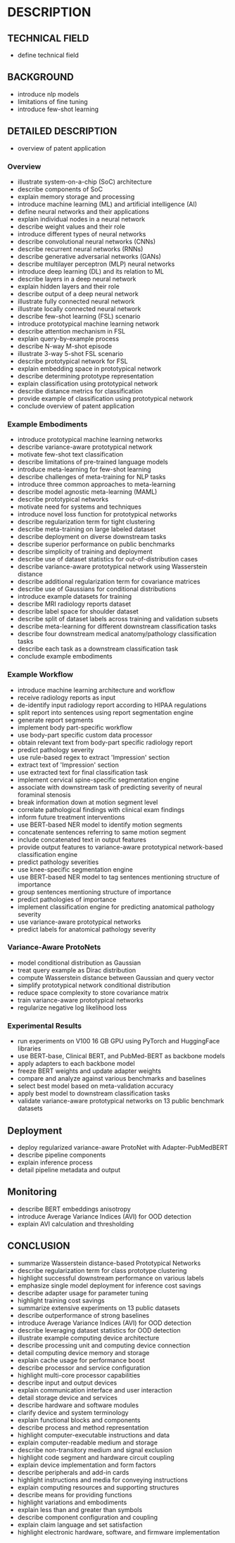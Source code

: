 # DESCRIPTION

## TECHNICAL FIELD

- define technical field

## BACKGROUND

- introduce nlp models
- limitations of fine tuning
- introduce few-shot learning

## DETAILED DESCRIPTION

- overview of patent application

### Overview

- illustrate system-on-a-chip (SoC) architecture
- describe components of SoC
- explain memory storage and processing
- introduce machine learning (ML) and artificial intelligence (AI)
- define neural networks and their applications
- explain individual nodes in a neural network
- describe weight values and their role
- introduce different types of neural networks
- describe convolutional neural networks (CNNs)
- describe recurrent neural networks (RNNs)
- describe generative adversarial networks (GANs)
- describe multilayer perceptron (MLP) neural networks
- introduce deep learning (DL) and its relation to ML
- describe layers in a deep neural network
- explain hidden layers and their role
- describe output of a deep neural network
- illustrate fully connected neural network
- illustrate locally connected neural network
- describe few-shot learning (FSL) scenario
- introduce prototypical machine learning network
- describe attention mechanism in FSL
- explain query-by-example process
- describe N-way M-shot episode
- illustrate 3-way 5-shot FSL scenario
- describe prototypical network for FSL
- explain embedding space in prototypical network
- describe determining prototype representation
- explain classification using prototypical network
- describe distance metrics for classification
- provide example of classification using prototypical network
- conclude overview of patent application

### Example Embodiments

- introduce prototypical machine learning networks
- describe variance-aware prototypical network
- motivate few-shot text classification
- describe limitations of pre-trained language models
- introduce meta-learning for few-shot learning
- describe challenges of meta-training for NLP tasks
- introduce three common approaches to meta-learning
- describe model agnostic meta-learning (MAML)
- describe prototypical networks
- motivate need for systems and techniques
- introduce novel loss function for prototypical networks
- describe regularization term for tight clustering
- describe meta-training on large labeled dataset
- describe deployment on diverse downstream tasks
- describe superior performance on public benchmarks
- describe simplicity of training and deployment
- describe use of dataset statistics for out-of-distribution cases
- describe variance-aware prototypical network using Wasserstein distance
- describe additional regularization term for covariance matrices
- describe use of Gaussians for conditional distributions
- introduce example datasets for training
- describe MRI radiology reports dataset
- describe label space for shoulder dataset
- describe split of dataset labels across training and validation subsets
- describe meta-learning for different downstream classification tasks
- describe four downstream medical anatomy/pathology classification tasks
- describe each task as a downstream classification task
- conclude example embodiments

### Example Workflow

- introduce machine learning architecture and workflow
- receive radiology reports as input
- de-identify input radiology report according to HIPAA regulations
- split report into sentences using report segmentation engine
- generate report segments
- implement body part-specific workflow
- use body-part specific custom data processor
- obtain relevant text from body-part specific radiology report
- predict pathology severity
- use rule-based regex to extract 'Impression' section
- extract text of 'Impression' section
- use extracted text for final classification task
- implement cervical spine-specific segmentation engine
- associate with downstream task of predicting severity of neural foraminal stenosis
- break information down at motion segment level
- correlate pathological findings with clinical exam findings
- inform future treatment interventions
- use BERT-based NER model to identify motion segments
- concatenate sentences referring to same motion segment
- include concatenated text in output features
- provide output features to variance-aware prototypical network-based classification engine
- predict pathology severities
- use knee-specific segmentation engine
- use BERT-based NER model to tag sentences mentioning structure of importance
- group sentences mentioning structure of importance
- predict pathologies of importance
- implement classification engine for predicting anatomical pathology severity
- use variance-aware prototypical networks
- predict labels for anatomical pathology severity

### Variance-Aware ProtoNets

- model conditional distribution as Gaussian
- treat query example as Dirac distribution
- compute Wasserstein distance between Gaussian and query vector
- simplify prototypical network conditional distribution
- reduce space complexity to store covariance matrix
- train variance-aware prototypical networks
- regularize negative log likelihood loss

### Experimental Results

- run experiments on V100 16 GB GPU using PyTorch and HuggingFace libraries
- use BERT-base, Clinical BERT, and PubMed-BERT as backbone models
- apply adapters to each backbone model
- freeze BERT weights and update adapter weights
- compare and analyze against various benchmarks and baselines
- select best model based on meta-validation accuracy
- apply best model to downstream classification tasks
- validate variance-aware prototypical networks on 13 public benchmark datasets

## Deployment

- deploy regularized variance-aware ProtoNet with Adapter-PubMedBERT
- describe pipeline components
- explain inference process
- detail pipeline metadata and output

## Monitoring

- describe BERT embeddings anisotropy
- introduce Average Variance Indices (AVI) for OOD detection
- explain AVI calculation and thresholding

## CONCLUSION

- summarize Wasserstein distance-based Prototypical Networks
- describe regularization term for class prototype clustering
- highlight successful downstream performance on various labels
- emphasize single model deployment for inference cost savings
- describe adapter usage for parameter tuning
- highlight training cost savings
- summarize extensive experiments on 13 public datasets
- describe outperformance of strong baselines
- introduce Average Variance Indices (AVI) for OOD detection
- describe leveraging dataset statistics for OOD detection
- illustrate example computing device architecture
- describe processing unit and computing device connection
- detail computing device memory and storage
- explain cache usage for performance boost
- describe processor and service configuration
- highlight multi-core processor capabilities
- describe input and output devices
- explain communication interface and user interaction
- detail storage device and services
- describe hardware and software modules
- clarify device and system terminology
- explain functional blocks and components
- describe process and method representation
- highlight computer-executable instructions and data
- explain computer-readable medium and storage
- describe non-transitory medium and signal exclusion
- highlight code segment and hardware circuit coupling
- explain device implementation and form factors
- describe peripherals and add-in cards
- highlight instructions and media for conveying instructions
- explain computing resources and supporting structures
- describe means for providing functions
- highlight variations and embodiments
- explain less than and greater than symbols
- describe component configuration and coupling
- explain claim language and set satisfaction
- highlight electronic hardware, software, and firmware implementation

